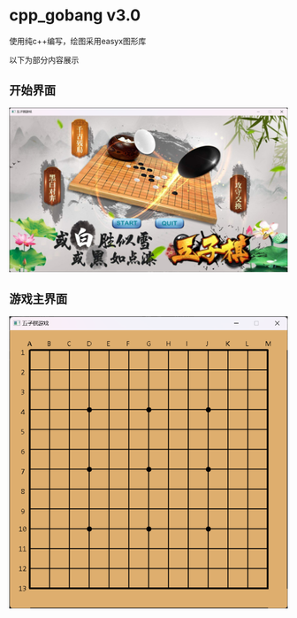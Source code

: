 # cpp_gobang v3.0

使用纯c++编写，绘图采用easyx图形库

以下为部分内容展示

## 开始界面

![Snipaste_2023-04-30_22-05-20](doc/Snipaste_2023-04-30_22-05-20.png)

## 游戏主界面

![Snipaste_2023-04-30_22-05-30](doc/Snipaste_2023-04-30_22-05-30.png)
